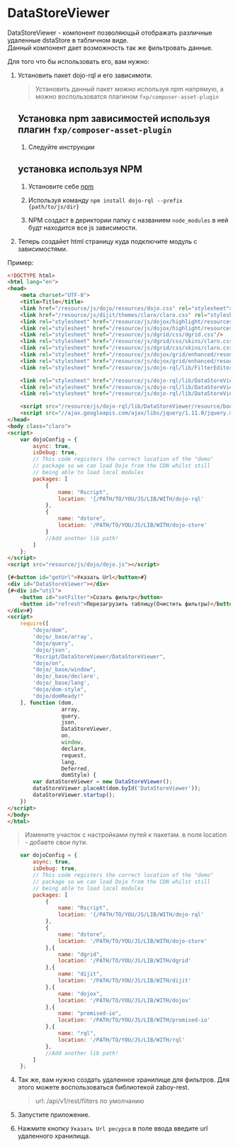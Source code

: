 # DataStoreViewer

DataStoreViewer - компонент позволяющьй отображать различные удаленные dstaStore в табличном виде.  
Данный компонент дает возможность так же фильтровать данные. 

Для того что бы использовать его, вам нужно: 

1) Установить пакет dojo-rql и его зависимоти.
    
    > Установить данный пакет можно используя npm напрямую, а можно воспользоватся плагином `fxp/composer-asset-plugin`
    
    ## Установка npm зависимостей используя плагин `fxp/composer-asset-plugin`
       
    1) Следуйте инструкции 
    
    ## установка используя NPM
     
     1) Установите себе [npm](https://www.npmjs.com/)  

     2) Используя команду  `npm install dojo-rql --prefix {path/to/js/dir}`
     
     3) NPM создаст в дериктории папку с названием `node_modules` в ней будт находится все js зависимости.
     
 
2) Теперь создайет html страницу куда подключите модуль с зависимостями. 

Пример: 
```html
<!DOCTYPE html>
<html lang="en">
<head>
    <meta charset="UTF-8">
    <title>Title</title>
    <link href="/resource/js/dojo/resources/dojo.css" rel="stylesheet">
    <link href="/resource/js/dijit/themes/claro/claro.css" rel="stylesheet">
    <link rel="stylesheet" href="/resource/js/dojox/highlight/resources/highlight.css"/>
    <link rel="stylesheet" href="/resource/js/dojox/highlight/resources/pygments/colorful.css"/>
    <link rel="stylesheet" href="/resource/js/dgrid/css/dgrid.css"/>
    <link rel="stylesheet" href="/resource/js/dgrid/css/skins/claro.css"/>
    <link rel="stylesheet" href="/resource/js/dgrid/css/skins/claro.css"/>
    <link rel="stylesheet" href="/resource/js/dojox/grid/enhanced/resources/claro/EnhancedGrid.css"/>
    <link rel="stylesheet" href="/resource/js/dojox/grid/enhanced/resources/EnhancedGrid_rtl.css"/>
    <link rel="stylesheet" href="/resource/js/dojo-rql/lib/FilterEditor/resources/css/FilterEditor.css"/>

    <link rel="stylesheet" href="/resource/js/dojo-rql/lib/DataStoreViewer/resource/bootstrap/css/bootstrap.css">
    <link rel="stylesheet" href="/resource/js/dojo-rql/lib/DataStoreViewer/resource/bootstrap/css/bootstrap-theme.css">
    <link rel="stylesheet" href="/resource/js/dojo-rql/lib/DataStoreViewer/resource/bootstrap/css/dashboard.css">

    <script src="/resource/js/dojo-rql/lib/DataStoreViewer/resource/bootstrap/js/bootstrap.js"></script>
    <script src="//ajax.googleapis.com/ajax/libs/jquery/1.11.0/jquery.min.js"></script>
</head>
<body class="claro">
<script>
    var dojoConfig = {
        async: true,
        isDebug: true,
        // This code registers the correct location of the "demo"
        // package so we can load Dojo from the CDN whilst still
        // being able to load local modules
        packages: [
            {
                name: "Rscript",
                location: '{/PATH/TO/YOU/JS/LIB/WITH/dojo-rql'
            },
            {
                name: "dstore",
                location: '/PATH/TO/YOU/JS/LIB/WITH/dojo-store'
            }
            //Add another lib path!
        ]
    };
</script>
<script src="resource/js/dojo/dojo.js"></script>

{#<button id="getUrl">Указать Url</button>#}
<div id="DataStoreViewer"></div>
{#<div id="util">
    <button id="setFilter">Созать фильтр</button>
    <button id="refresh">Перезагрузить таблицу(Очистить фильтры)</button>
</div>#}
<script>
    require([
        "dojo/dom",
        'dojo/_base/array',
        "dojo/query",
        'dojo/json',
        "Rscript/DataStoreViewer/DataStoreViewer",
        "dojo/on",
        "dojo/_base/window",
        'dojo/_base/declare',
        'dojo/_base/lang',
        "dojo/dom-style",
        "dojo/domReady!"
    ], function (dom,
                 array,
                 query,
                 json,
                 DataStoreViewer,
                 on,
                 window,
                 declare,
                 request,
                 lang,
                 Deferred,
                 domStyle) {
        var dataStoreViewer = new DataStoreViewer();
        dataStoreViewer.placeAt(dom.byId('DataStoreViewer'));
        dataStoreViewer.startup();
    })
</script>
</body>
</html>
```

> Измените участок с настройками путей к пакетам. в поля location - добавте свои пути.

```javascript
    var dojoConfig = {
        async: true,
        isDebug: true,
        // This code registers the correct location of the "demo"
        // package so we can load Dojo from the CDN whilst still
        // being able to load local modules
        packages: [
            {
                name: "Rscript",
                location: '{/PATH/TO/YOU/JS/LIB/WITH/dojo-rql'
            },
            {
                name: "dstore",
                location: '/PATH/TO/YOU/JS/LIB/WITH/dojo-store'
            },{
                name: "dgrid",
                location: '/PATH/TO/YOU/JS/LIB/WITH/dgrid'
            },{
                name: "dijit",
                location: '/PATH/TO/YOU/JS/LIB/WITH/dijit'
            },{
                name: "dojox",
                location: '/PATH/TO/YOU/JS/LIB/WITH/dojox'
            },{
                name: "promised-io",
                location: '/PATH/TO/YOU/JS/LIB/WITH/promised-io'
            },{
                name: "rql",
                location: '/PATH/TO/YOU/JS/LIB/WITH/rql'
            },
            //Add another lib path!
        ]
    };
```

4) Так же, вам нужно создать удаленное хранилище для фильтров. Для этого можете воспользоваться библиотекой zaboy-rest.
    > url: /api/v1/rest/filters по умолчанию
    
5) Запустите приложение.

6) Нажмите кнопку `Указать Url ресурса` в поле ввода введите url удаленного хранилища.